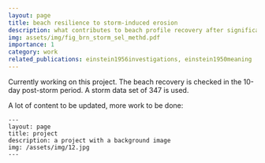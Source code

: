 ```yaml
---
layout: page
title: beach resilience to storm-induced erosion
description: what contributes to beach profile recovery after significant erosion events.
img: assets/img/fig_brn_storm_sel_methd.pdf
importance: 1
category: work
related_publications: einstein1956investigations, einstein1950meaning
---
```


Currently working on this project. The beach recovery is checked in the 10-day post-storm period. A storm data set of 347 is used.

A lot of content to be updated, more work to be done:

    ---
    layout: page
    title: project
    description: a project with a background image
    img: /assets/img/12.jpg
    ---

